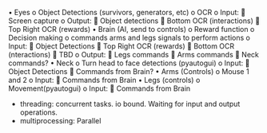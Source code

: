 •	Eyes
o	Object Detections (survivors, generators, etc)
o	OCR
o	Input:
	Screen capture
o	Output:
	Object detections
	Bottom OCR (interactions)
	Top Right OCR (rewards)
•	Brain (AI, send to controls)
o	Reward function
o	Decision making
o	commands arms and legs signals to perform actions
o	Input:
	Object Detections
	Top Right OCR (rewards)
	Bottom OCR (nteractions)
	TBD
o	Output:
	Legs commands
	Arms commands
	Neck commands?
•	Neck
o	Turn head to face detections (pyautogui)
o	Input:
	Object Detections
	Commands from Brain?
•	Arms (Controls)
o	Mouse 1 and 2
o	Input:
	Commands from Brain
•	Legs (controls)
o	Movement(pyautogui)
o	Input:
	Commands from Brain


* threading: concurrent tasks. io bound. Waiting for input and output operations.
* multiprocessing: Parallel